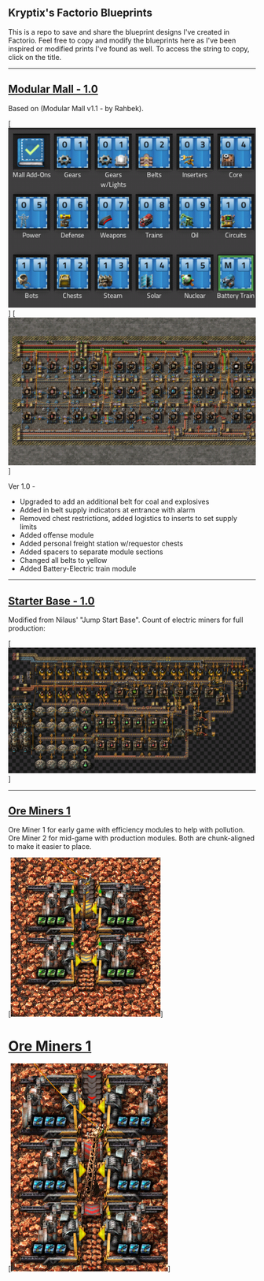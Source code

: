 ## Kryptix's Factorio Blueprints

This is a repo to save and share the blueprint designs I've created in Factorio.  Feel free to copy and modify the blueprints here as I've been inspired or modified prints I've found as well.  To access the string to copy, click on the title.

--------------------

## [Modular Mall - 1.0](/modular-mall)

Based on (Modular Mall v1.1 - by Rahbek).

[![Module Mall Book](/blueprint-images/modular-mall-book.png)]
[![Module Mall Book](/blueprint-images/modular-mall-built.png)]

Ver 1.0 -
* Upgraded to add an additional belt for coal and explosives
* Added in belt supply indicators at entrance with alarm
* Removed chest restrictions, added logistics to inserts to set supply limits
* Added offense module
* Added personal freight station w/requestor chests
* Added spacers to separate module sections
* Changed all belts to yellow
* Added Battery-Electric train module

--------------------

## [Starter Base - 1.0](/starter-base)
Modified from Nilaus' "Jump Start Base".  Count of electric miners for full production:

[![Starter Base](/blueprint-images/starter-base.png)]

--------------------

## [Ore Miners 1](/ore-miners-1)
Ore Miner 1 for early game with efficiency modules to help with pollution.  Ore Miner 2 for mid-game with production modules.  Both are chunk-aligned to make it easier to place.

[![Ore Miners 1](/blueprint-images/ore-miners-1.png)]

# [Ore Miners 1](/ore-miners-2)

[![Ore Miners 1](/blueprint-images/ore-miners-2.png)]
